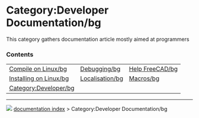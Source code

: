 # Category:Developer Documentation/bg
This category gathers documentation article mostly aimed at programmers

### Contents

|     |     |     |
| --- | --- | --- |
| [Compile on Linux/bg](Compile_on_Linux/bg.md) | [Debugging/bg](Debugging/bg.md) | [Help FreeCAD/bg](Help_FreeCAD/bg.md) |
| [Installing on Linux/bg](Installing_on_Linux/bg.md) | [Localisation/bg](Localisation/bg.md) | [Macros/bg](Macros/bg.md) |
| [Category:Developer/bg](Category_Developer/bg.md) |



---
![](images/Right_arrow.png) [documentation index](../README.md) > Category:Developer Documentation/bg
